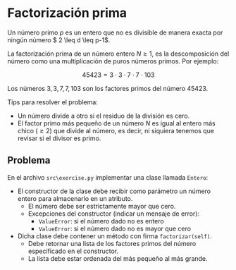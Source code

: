 Factorización prima
================================================

Un número primo $p$ es un entero que no es divisible de manera exacta por ningún número $ 2 \leq d \leq p-1$.

La factorización prima de un número entero $N\geq 1$, es la descomposición del número como una multiplicación de puros números primos. Por ejemplo:

$$45423 = 3\cdot 3 \cdot 7 \cdot 7 \cdot 103$$

Los números $3,3,7,7,103$ son los factores primos del número $45423$.

Tips para resolver el problema:
* Un número divide a otro si el residuo de la división es cero.
* El factor primo más pequeño de un número $N$ es igual al entero más chico ($\geq 2$) que divide al número, es decir, ni siquiera tenemos que revisar si el divisor es primo.

Problema
--------

En el archivo `src\exercise.py` implementar una clase llamada `Entero`:

* El constructor de la clase debe recibir como parámetro un número entero para almacenarlo en un atributo.
    * El número debe ser estrictamente mayor que cero.
    * Excepciones del constructor (indicar un mensaje de error):
        * `ValueError`: si el número dado no es entero
        * `ValueError`: si el número dado no es mayor que cero
* Dicha clase debe contener un método con firma `factorizar(self)`.
    * Debe retornar una lista de los factores primos del número especificado en el constructor.
    * La lista debe estar ordenada del más pequeño al más grande.

